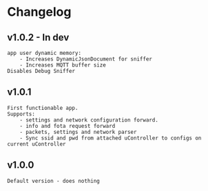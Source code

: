 # Changelog

## v1.0.2 - In dev
	app user dynamic memory:
		- Increases DynamicJsonDocument for sniffer
		- Increases MQTT buffer size
	Disables Debug Sniffer

## v1.0.1
	First functionable app.
	Supports: 
		- settings and network configuration forward.
		- info and fota request forward
		- packets, settings and network parser
		- Sync ssid and pwd from attached uController to configs on current uController

## v1.0.0
	Default version - does nothing